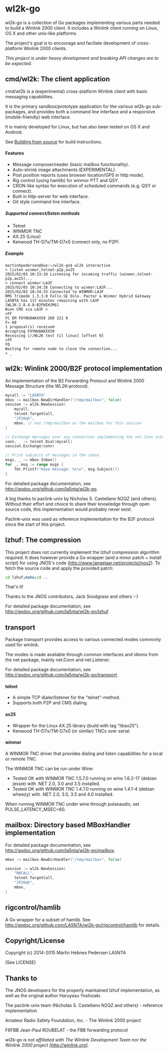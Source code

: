 # wl2k-go

wl2k-go is a collection of Go packages implementing various parts needed to build a Winlink 2000 client. It includes a Winlink client running on Linux, OS X and other unix-like platforms.

The project's goal is to encourage and faciliate development of cross-platform Winlink 2000 clients.

_This project is under heavy development and breaking API changes are to be expected._

## cmd/wl2k: The client application

cmd/wl2k is a (experimental) cross-platform Winlink client with basic messaging capabilities.

It is the primary sandbox/prototype application for the various wl2k-go sub-packages, and provides both a command line interface and a responsive (mobile-friendly) web interface.

It is mainly developed for Linux, but has also been tested on OS X and Android.

See [Building from source](https://github.com/LA5NTA/wl2k-go/wiki/Building-from-source) for build instructions.

#### Features
* Message composer/reader (basic mailbox functionality).
* Auto-shrink image attachments (EXPERIMENTAL).
* Post position reports (uses browser location/GPS in http mode).
* Rig control (using hamlib) for winmor PTT and QSY.
* CRON-like syntax for execution of scheduled commands (e.g. QSY or connect).
* Built in http-server for web interface.
* Git style command line interface.

##### Supported connect/listen methods
* Telnet
* WINMOR TNC
* AX.25 (Linux)
* Kenwood TH-D7x/TM-D7x0 (connect only, no P2P)

##### Example
```
martinhpedersen@duo:~/wl2k-go$ wl2k interactive
> listen winmor,telnet-p2p,ax25
2015/02/03 10:33:10 Listening for incoming traffic (winmor,telnet-p2p,ax25)...
> connect winmor:LA3F
2015/02/03 10:34:28 Connecting to winmor:LA3F...
2015/02/03 10:34:33 Connected to WINMOR:LA3F
RMS Trimode 1.3.3.0 Follo.SE Oslo. Pactor & Winmor Hybrid Gateway
LA5NTA has 117 minutes remaining with LA3F
[WL2K-2.8.4.8-B2FWIHJM$]
Wien CMS via LA3F >
>FF
FC EM FOYNU8AKXX59 260 221 0
F> 68
1 proposal(s) received
Accepting FOYNU8AKXX59
Receiving [//WL2K test til linux] [offset 0]
>FF
FQ
Waiting for remote node to close the connection...
> _
```

## wl2k: Winlink 2000/B2F protocol implementation

An implementation of the B2 Forwarding Protocol and Winlink 2000 Message Structure (the WL2K-protocol).

```go
mycall := "LA5NTA"
mbox := mailbox.NewDirHandler("/tmp/mailbox", false)
session := wl2k.NewSession(
	mycall,
	telnet.TargetCall,
	"JP20qh",
	mbox, // Use /tmp/mailbox as the mailbox for this session
)

// Exchange messages over any connection implementing the net.Conn interface
conn, _ := telnet.Dial(mycall)
session.Exchange(conn)

// Print subjects of messages in the inbox
msgs, _ := mbox.Inbox()
for _, msg := range msgs {
	fmt.Printf("Have message: %s\n", msg.Subject())
}
```

For detailed package documentation, see <http://godoc.org/github.com/la5nta/wl2k-go>.

A big thanks to paclink-unix by Nicholas S. Castellano N2QZ (and others). Without their effort and choice to share their knowledge through open source code, this implementation would probably never exist.

Paclink-unix was used as reference implementation for the B2F protocol since the start of this project.

## lzhuf: The compression

This project does not currently implement the lzhuf compression algorithm required. It does however provide a Go wrapper (and a minor patch + install script) for using JNOS's code (http://www.langelaar.net/projects/jnos2). To fetch the source code and apply the provided patch:

```bash
cd lzhuf;make;cd ..
```
That's it!

Thanks to the JNOS contributors, Jack Snodgrass and others :-)

For detailed package documentation, see <http://godoc.org/github.com/la5nta/wl2k-go/lzhuf>.

## transport

Package transport provides access to various connected modes commonly used for winlink.

The modes is made available through common interfaces and idioms from the net package, mainly net.Conn and net.Listener.

For detailed package documentation, see <http://godoc.org/github.com/la5nta/wl2k-go/transport>.

#### telnet
* A simple TCP dialer/listener for the "telnet"-method.
* Supports both P2P and CMS dialing.

#### ax25
* Wrapper for the Linux AX.25 library (build with tag "libax25").
* Kenwood TH-D7x/TM-D7x0 (or similar) TNCs over serial.

#### winmor
A WINMOR TNC driver that provides dialing and listen capabilities for a local or remote TNC.

The WINMOR TNC can be run under Wine:
* Tested OK with WINMOR TNC 1.5.7.0 running on wine 1.6.2-17 (debian jessie) with .NET 2.0, 3.0 and 3.5 installed.
* Tested OK with WINMOR TNC 1.4.7.0 running on wine 1.4.1-4 (debian wheezy) with .NET 2.0, 3.0, 3.5 and 4.0 installed.

When running WINMOR TNC under wine through pulseaudio, set PULSE_LATENCY_MSEC=60.

## mailbox: Directory based MBoxHandler implementation

For detailed package documentation, see <http://godoc.org/github.com/la5nta/wl2k-go/mailbox>.

```go
mbox := mailbox.NewDirHandler("/tmp/mailbox", false)

session := wl2k.NewSession(
    "N0CALL",
    telnet.TargetCall,
    "JP20qh",
    mbox,
)
```

## rigcontrol/hamlib

A Go wrapper for a subset of hamlib. See <http://godoc.org/github.com/LA5NTA/wl2k-go/rigcontrol/hamlib> for details.

## Copyright/License

Copyright (c) 2014-2015 Martin Hebnes Pedersen LA5NTA

(See LICENSE)

## Thanks to

The JNOS developers for the properly maintained lzhuf implementation, as well as the original author Haruyasu Yoshizaki.

The paclink-unix team (Nicholas S. Castellano N2QZ and others) - reference implementation

Amateur Radio Safety Foundation, Inc. - The Winlink 2000 project

F6FBB Jean-Paul ROUBELAT - the FBB forwarding protocol


_wl2k-go is not affiliated with The Winlink Development Team nor the Winlink 2000 project [http://winlink.org]._
